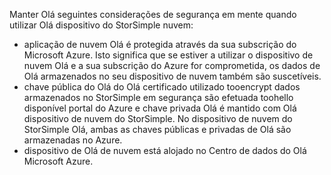 <!--alkohli 02/21/2017 cloud appliance security-->

Manter Olá seguintes considerações de segurança em mente quando utilizar Olá dispositivo do StorSimple nuvem:

* aplicação de nuvem Olá é protegida através da sua subscrição do Microsoft Azure. Isto significa que se estiver a utilizar o dispositivo de nuvem Olá e a sua subscrição do Azure for comprometida, os dados de Olá armazenados no seu dispositivo de nuvem também são suscetíveis.
* chave pública do Olá do Olá certificado utilizado tooencrypt dados armazenados no StorSimple em segurança são efetuada toohello disponível portal do Azure e chave privada Olá é mantido com Olá dispositivo de nuvem do StorSimple. No dispositivo de nuvem do StorSimple Olá, ambas as chaves públicas e privadas de Olá são armazenadas no Azure.
* dispositivo de Olá de nuvem está alojado no Centro de dados do Olá Microsoft Azure.

